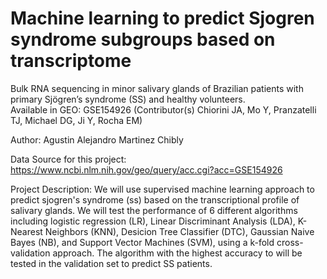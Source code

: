 # Machine learning to predict Sjogren syndrome subgroups based on transcriptome
Bulk RNA sequencing in minor salivary glands of Brazilian patients with primary Sjögren’s syndrome (SS) and healthy volunteers. \
Available in GEO: GSE154926 (Contributor(s)	Chiorini JA, Mo Y, Pranzatelli TJ, Michael DG, Ji Y, Rocha EM)

Author:
Agustin Alejandro Martinez Chibly

Data Source for this project: https://www.ncbi.nlm.nih.gov/geo/query/acc.cgi?acc=GSE154926

Project Description: We will use supervised machine learning approach to predict sjogren's syndrome (ss) based on the transcriptional profile of salivary glands. We will test the performance of 6 different algorithms including logistic regression (LR), Linear Discriminant Analysis (LDA), K-Nearest Neighbors (KNN), Desicion Tree Classifier (DTC), Gaussian Naive Bayes (NB), and Support Vector Machines (SVM), using a k-fold cross-validation approach. The algorithm with the highest accuracy to will be tested in the validation set to predict SS patients.
